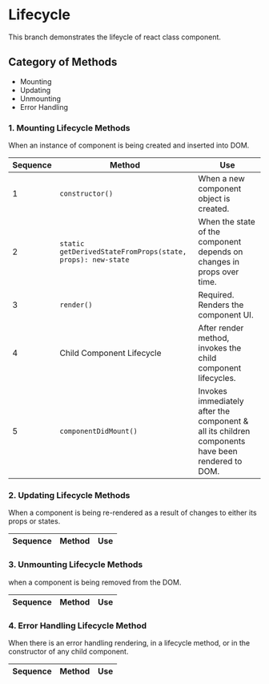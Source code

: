 # Lifecycle

This branch demonstrates the lifeycle of react class component.

## Category of Methods
- Mounting
- Updating
- Unmounting
- Error Handling

### 1. Mounting Lifecycle Methods
When an instance of component is being created and inserted into DOM.

Sequence | Method | Use
--- | --- | --- |
1 | `constructor()` | When a new component object is created.
2 | `static getDerivedStateFromProps(state, props): new-state` | When the state of the component depends on changes in props over time.
3 | `render()` | Required. Renders the component UI.
4 | Child Component Lifecycle | After render method, invokes the child component lifecycles.
5 | `componentDidMount()` | Invokes immediately after the component & all its children components have been rendered to DOM.

### 2. Updating Lifecycle Methods
When a component is being re-rendered as a result of changes to either its props or states.

Sequence | Method | Use
--- | --- | --- |

### 3. Unmounting Lifecycle Methods
when a component is being removed from the DOM.

Sequence | Method | Use
--- | --- | --- |

### 4. Error Handling Lifecycle Method
When there is an error handling rendering, in a lifecycle method, or in the constructor of any child component.

Sequence | Method | Use
--- | --- | --- |
